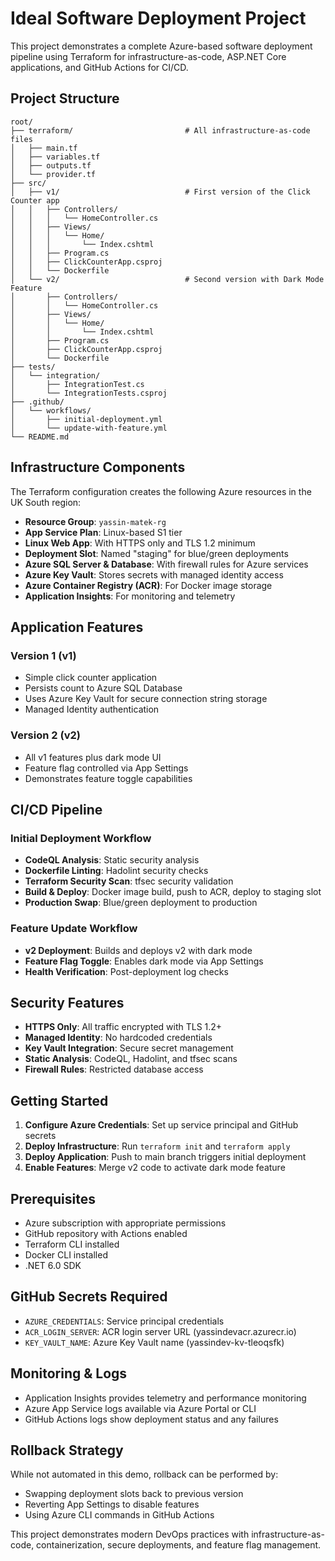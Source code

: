 # Ideal Software Deployment Project

This project demonstrates a complete Azure-based software deployment pipeline using Terraform for infrastructure-as-code, ASP.NET Core applications, and GitHub Actions for CI/CD.

## Project Structure

```
root/
├── terraform/                         # All infrastructure-as-code files
│   ├── main.tf
│   ├── variables.tf
│   ├── outputs.tf
│   └── provider.tf
├── src/
│   ├── v1/                            # First version of the Click Counter app
│   │   ├── Controllers/
│   │   │   └── HomeController.cs
│   │   ├── Views/
│   │   │   └── Home/
│   │   │       └── Index.cshtml
│   │   ├── Program.cs
│   │   ├── ClickCounterApp.csproj
│   │   └── Dockerfile
│   └── v2/                            # Second version with Dark Mode Feature
│       ├── Controllers/
│       │   └── HomeController.cs
│       ├── Views/
│       │   └── Home/
│       │       └── Index.cshtml
│       ├── Program.cs
│       ├── ClickCounterApp.csproj
│       └── Dockerfile
├── tests/
│   └── integration/
│       ├── IntegrationTest.cs
│       └── IntegrationTests.csproj
├── .github/
│   └── workflows/
│       ├── initial-deployment.yml
│       └── update-with-feature.yml
└── README.md
```

## Infrastructure Components

The Terraform configuration creates the following Azure resources in the UK South region:

- **Resource Group**: `yassin-matek-rg`
- **App Service Plan**: Linux-based S1 tier
- **Linux Web App**: With HTTPS only and TLS 1.2 minimum
- **Deployment Slot**: Named "staging" for blue/green deployments
- **Azure SQL Server & Database**: With firewall rules for Azure services
- **Azure Key Vault**: Stores secrets with managed identity access
- **Azure Container Registry (ACR)**: For Docker image storage
- **Application Insights**: For monitoring and telemetry

## Application Features

### Version 1 (v1)
- Simple click counter application
- Persists count to Azure SQL Database
- Uses Azure Key Vault for secure connection string storage
- Managed Identity authentication

### Version 2 (v2)
- All v1 features plus dark mode UI
- Feature flag controlled via App Settings
- Demonstrates feature toggle capabilities

## CI/CD Pipeline

### Initial Deployment Workflow
- **CodeQL Analysis**: Static security analysis
- **Dockerfile Linting**: Hadolint security checks
- **Terraform Security Scan**: tfsec security validation
- **Build & Deploy**: Docker image build, push to ACR, deploy to staging slot
- **Production Swap**: Blue/green deployment to production

### Feature Update Workflow
- **v2 Deployment**: Builds and deploys v2 with dark mode
- **Feature Flag Toggle**: Enables dark mode via App Settings
- **Health Verification**: Post-deployment log checks

## Security Features

- **HTTPS Only**: All traffic encrypted with TLS 1.2+
- **Managed Identity**: No hardcoded credentials
- **Key Vault Integration**: Secure secret management
- **Static Analysis**: CodeQL, Hadolint, and tfsec scans
- **Firewall Rules**: Restricted database access

## Getting Started

1. **Configure Azure Credentials**: Set up service principal and GitHub secrets
2. **Deploy Infrastructure**: Run `terraform init` and `terraform apply`
3. **Deploy Application**: Push to main branch triggers initial deployment
4. **Enable Features**: Merge v2 code to activate dark mode feature

## Prerequisites

- Azure subscription with appropriate permissions
- GitHub repository with Actions enabled
- Terraform CLI installed
- Docker CLI installed
- .NET 6.0 SDK

## GitHub Secrets Required

- `AZURE_CREDENTIALS`: Service principal credentials
- `ACR_LOGIN_SERVER`: ACR login server URL (yassindevacr.azurecr.io)
- `KEY_VAULT_NAME`: Azure Key Vault name (yassindev-kv-tleoqsfk)

## Monitoring & Logs

- Application Insights provides telemetry and performance monitoring
- Azure App Service logs available via Azure Portal or CLI
- GitHub Actions logs show deployment status and any failures

## Rollback Strategy

While not automated in this demo, rollback can be performed by:
- Swapping deployment slots back to previous version
- Reverting App Settings to disable features
- Using Azure CLI commands in GitHub Actions

This project demonstrates modern DevOps practices with infrastructure-as-code, containerization, secure deployments, and feature flag management.
